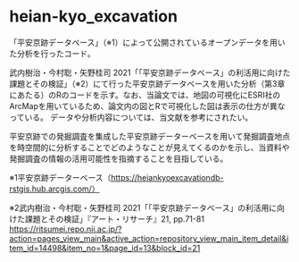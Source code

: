 # heian-kyo_excavation
「平安京跡データベース」（※1）によって公開されているオープンデータを用いた分析を行ったコード。

武内樹治・今村聡・矢野桂司 2021「「平安京跡データベース」の利活用に向けた課題とその検証」（※2）にて行った平安京跡データベースを用いた分析（第3章にあたる）のRのコードを示す。なお、当論文では、地図の可視化にESRI社のArcMapを用いているため、論文内の図とRで可視化した図は表示の仕方が異なっている。
データや分析内容については、当文献を参考にされたい。


平安京跡での発掘調査を集成した平安京跡データーベースを用いて発掘調査地点を時空間的に分析することでどのようなことが見えてくるのかを示し、当資料や発掘調査の情報の活用可能性を指摘することを目指している。

※1平安京跡データーベース（https://heiankyoexcavationdb-rstgis.hub.arcgis.com/）

※2武内樹治・今村聡・矢野桂司 2021「「平安京跡データベース」の利活用に向けた課題とその検証」『アート・リサーチ』21, pp.71-81
https://ritsumei.repo.nii.ac.jp/?action=pages_view_main&active_action=repository_view_main_item_detail&item_id=14498&item_no=1&page_id=13&block_id=21
